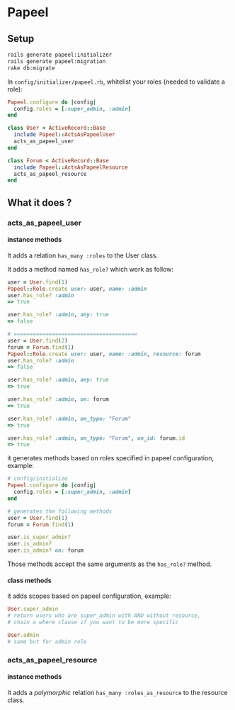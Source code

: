 # Papeel

## Setup

```bash
rails generate papeel:initializer
rails generate papeel:migration
rake db:migrate
```

In `config/initializer/papeel.rb`, whitelist your roles (needed to validate a role):
```ruby
Papeel.configure do |config|
  config.roles = [:super_admin, :admin]
end
```

```ruby
class User < ActiveRecord::Base
  include Papeel::ActsAsPapeelUser
  acts_as_papeel_user
end
```

```ruby
class Forum < ActiveRecord::Base
  include Papeel::ActsAsPapeelResource
  acts_as_papeel_resource
end
```

## What it does ?

### acts_as_papeel_user

#### instance methods

It adds a relation `has_many :roles` to the User class.

It adds a method named `has_role?` which work as follow:
```ruby
user = User.find(1)
Papeel::Role.create user: user, name: :admin
user.has_role? :admin
=> true

user.has_role? :admin, any: true
=> false

# =======================================
user = User.find(2)
forum = Forum.find(1)
Papeel::Role.create user: user, name: :admin, resource: forum
user.has_role? :admin
=> false

user.has_role? :admin, any: true
=> true

user.has_role? :admin, on: forum
=> true

user.has_role? :admin, on_type: "Forum"
=> true

user.has_role? :admin, on_type: "Forum", on_id: forum.id
=> true
```

it generates methods based on roles specified in papeel configuration, example:

```ruby
# config/initialize
Papeel.configure do |config|
  config.roles = [:super_admin, :admin]
end

# generates the following methods
user = User.find(1)
forum = Forum.find(1)

user.is_super_admin?
user.is_admin?
user.is_admin? on: forum
```

Those methods accept the same arguments as the `has_role?` method.

#### class methods

it adds scopes based on papeel configuration, example:

```ruby
User.super_admin 
# return users who are super_admin with AND without resource,
# chain a where clause if you want to be more specific

User.admin
# same but for admin role
```

### acts_as_papeel_resource

#### instance methods

It adds a *polymorphic* relation `has_many :roles_as_resource` to the resource class.
